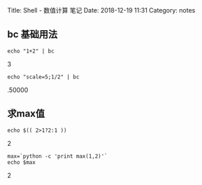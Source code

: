 Title: Shell - 数值计算 笔记
Date: 2018-12-19 11:31
Category: notes

## bc 基础用法

```shell
echo "1+2" | bc
```

3

```shell
echo "scale=5;1/2" | bc
```

.50000

## 求max值 

```shell
echo $(( 2>1?2:1 ))
```

2

```shell
max=`python -c 'print max(1,2)'`
echo $max
```

2
